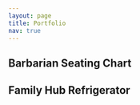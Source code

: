 ```yaml
---
layout: page
title: Portfolio
nav: true
---
```


## Barbarian Seating Chart

## Family Hub Refrigerator